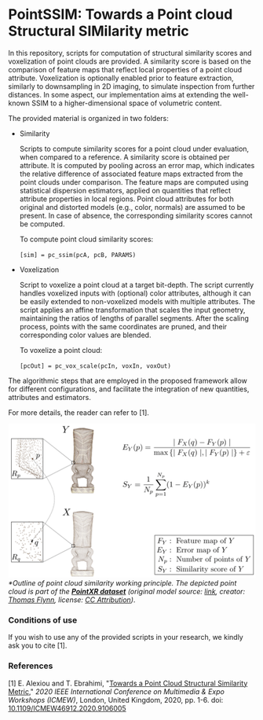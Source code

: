 
# PointSSIM: Towards a Point cloud Structural SIMilarity metric


In this repository, scripts for computation of structural similarity scores and voxelization of point clouds are provided. A similarity score is based on the comparison of feature maps that reflect local properties of a point cloud attribute. Voxelization is optionally enabled prior to feature extraction, similarly to downsampling in 2D imaging, to simulate inspection from further distances. In some aspect, our implementation aims at extending the well-known SSIM to a higher-dimensional space of volumetric content.

The provided material is organized in two folders:

- Similarity

  Scripts to compute similarity scores for a point cloud under evaluation, when compared to a reference. A similarity score is obtained per attribute. It is computed by pooling across an error map, which indicates the relative difference of associated feature maps extracted from the point clouds under comparison. The feature maps are computed using statistical dispersion estimators, applied on quantities that reflect attribute properties in local regions. Point cloud attributes for both original and distorted models (e.g., color, normals) are assumed to be present. In case of absence, the corresponding similarity scores cannot be computed.

  To compute point cloud similarity scores:

  `[sim] = pc_ssim(pcA, pcB, PARAMS)`

- Voxelization

  Script to voxelize a point cloud at a target bit-depth. The script currently handles voxelized inputs with (optional) color attributes, although it can be easily extended to non-voxelized models with multiple attributes. The script applies an affine transformation that scales the input geometry, maintaining the ratios of lengths of parallel segments. After the scaling process, points with the same coordinates are pruned, and their corresponding color values are blended.

  To voxelize a point cloud:

  `[pcOut] = pc_vox_scale(pcIn, voxIn, voxOut)`

The algorithmic steps that are employed in the proposed framework allow for different configurations, and facilitate the integration of new quantities, attributes and estimators.

For more details, the reader can refer to [1].

![alt text](/docs/similarity_score.png)
*\*Outline of point cloud similarity working principle. The depicted point cloud is part of the [**PointXR dataset**](https://www.epfl.ch/labs/mmspg/downloads/pointxr/) (original model source: [link](https://sketchfab.com/3d-models/hawaiian-tiki-3dscan-022f006c8ef647818d754195f02cb61f), creator: [Thomas Flynn](https://sketchfab.com/nebulousflynn), license: [CC Attribution](https://creativecommons.org/licenses/by/4.0/))*.


### Conditions of use

If you wish to use any of the provided scripts in your research, we kindly ask you to cite [1].


### References

[1] E. Alexiou and T. Ebrahimi, "[Towards a Point Cloud Structural Similarity Metric](https://infoscience.epfl.ch/record/277379?ln=en)," *2020 IEEE International Conference on Multimedia & Expo Workshops (ICMEW)*, London, United Kingdom, 2020, pp. 1-6. doi: [10.1109/ICMEW46912.2020.9106005](https://doi.org/10.1109/ICMEW46912.2020.9106005)
